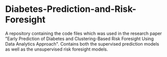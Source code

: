 # Diabetes-Prediction-and-Risk-Foresight
A repository containing the code files which was used in the research paper "Early Prediction of Diabetes and Clustering-Based Risk Foresight Using Data Analytics Approach". Contains both the supervised prediction models as well as the unsupervised risk foresight models.
